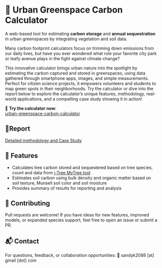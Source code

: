 # 🌿 Urban Greenspace Carbon Calculator

A web-based tool for estimating **carbon storage** and **annual sequestration** in urban greenspaces by integrating vegetation and soil data.

Many carbon footprint calculators focus on trimming down emissions from our daily lives, but have you ever wondered what role your favorite city park or leafy avenue plays in the fight against climate change? 

This innovative calculator brings urban nature into the spotlight by estimating the carbon captured and stored in greenspaces, using data gathered through smartphone apps, images, and simple measurements. Perfect for citizen science projects, it empowers volunteers and students to map green spots in their neighborhoods. Try the calculator or dive into the report below to explore the calculator’s unique features, methodology, real-world applications, and a compelling case study showing it in action!

🔗 **Try the calculator now**:  
[urban-greenspace-carbon-calculator](https://sandyk2088.github.io/urban-greenspace-carbon-calculator/)

## 📃Report
[Detailed methodology and Case Study](https://github.com/sandyk2088/urban-greenspace-carbon-calculator/blob/main/Report%20and%20Case%20Study.pdf)

## 📌 Features
- Calculates tree carbon stored and sequestered based on tree species, count and data from [i-Tree MyTree tool](https://mytree.itreetools.org/#/)
- Estimates soil carbon using bulk density and organic matter based on soil texture, Munsell soil color and soil moisture
- Provides summary of results for reporting and analysis

## 🤝 Contributing
Pull requests are welcome! If you have ideas for new features, improved models, or expanded species support, feel free to open an issue or submit a PR.

## 📬 Contact
For questions, feedback, or collaboration opportunities:
📧 sandyk2088 [at] gmail [dot] com

